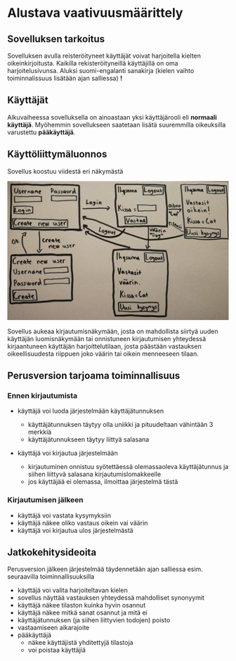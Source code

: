# Alustava vaativuusmäärittely


## Sovelluksen tarkoitus

Sovelluksen avulla reisteröityneet käyttäjät voivat harjoitella kielten oikeinkirjoitusta. Kaikilla rekisteröityneillä käyttäjillä on oma harjoitelusivunsa. Aluksi suomi-engalanti sanakirja (kielen vaihto toiminnalissuus lisätään ajan salliessa) __!__

## Käyttäjät

Alkuvaiheessa sovelluksella on ainoastaan yksi käyttäjärooli eli __normaali käyttäjä__. Myöhemmin sovellukseen saatetaan lisätä suuremmilla oikeuksilla varustettu __pääkäyttäjä__.

## Käyttöliittymäluonnos

Sovellus koostuu viidestä eri näkymästä

<img src="https://github.com/SIholin/otm-harjoitustyo/blob/master/dokumentaatio/kuvat/K%C3%A4ytt%C3%B6liittym%C3%A4t.jpg" width="750">

Sovellus aukeaa kirjautumisnäkymään, josta on mahdollista siirtyä uuden käyttäjän luomisnäkymään tai onnistuneen kirjautumisen yhteydessä kirjaantuneen käyttäjän harjoittelutilaan, josta päästään vastauksen oikeellisuudesta riippuen joko väärin tai oikein menneeseen tilaan.

## Perusversion tarjoama toiminnallisuus

### Ennen kirjautumista

- käyttäjä voi luoda järjestelmään käyttäjätunnuksen
  - käyttäjätunnuksen täytyy olla uniikki ja pituudeltaan vähintään 3 merkkiä
  - käyttäjätunnukseen täytyy liittyä salasana

- käyttäjä voi kirjautua järjestelmään
  - kirjautuminen onnistuu syötettäessä olemassaoleva käyttäjätunnus ja siihen liittyvä salasana kirjautumislomakkeelle
  - jos käyttäjää ei olemassa, ilmoittaa järjestelmä tästä

### Kirjautumisen jälkeen


- käyttäjä voi vastata kysymyksiin
- käyttäjä näkee oliko vastaus oikein vai väärin
- käyttäjä voi kirjautua ulos järjestelmästä

## Jatkokehitysideoita

Perusversion jälkeen järjestelmää täydennetään ajan salliessa esim. seuraavilla toiminnallisuuksilla

- käyttäjä voi valita harjoiteltavan kielen
- sovellus näyttää vastauksen yhteydessä mahdolliset synonyymit
- käyttäjä näkee tilaston kuinka hyvin osannut
- käyttäjä näkee mitkä sanat osannut ja mitä ei
- käyttäjätunnuksen (ja siihen liittyvien todojen) poisto
- vastaamiseen aikarajoite
- pääkäyttäjä
  - näkee käyttäjistä yhditettyjä tilastoja
  - voi poistaa käyttäjiä
  
